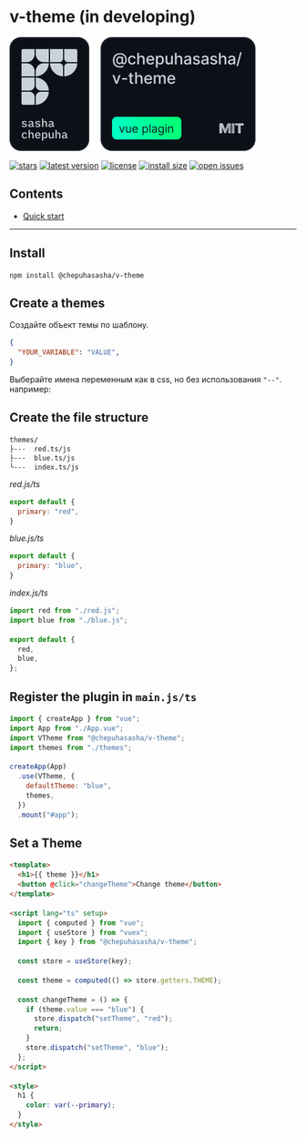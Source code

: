# v-theme (in developing)

![header](./assets/HEADER.svg)

[![stars](https://badgen.net/github/stars/chepuhasasha/v-theme)](https://github.com/chepuhasasha/v-theme)
[![latest version](https://badgen.net/npm/v/@chepuhasasha/v-theme)](https://github.com/chepuhasasha/v-theme)
[![license](https://badgen.net/github/license/chepuhasasha/v-theme?color=cyan)](https://github.com/chepuhasasha/v-theme/blob/main/LICENSE)
[![install size](https://badgen.net/packagephobia/install/@chepuhasasha/v-theme?label=npm+install)](https://packagephobia.now.sh/result?p=@chepuhasasha/v-theme)
[![open issues](https://badgen.net/github/open-issues/chepuhasasha/v-theme?label=issues)](https://github.com/chepuhasasha/v-lang/issues)

## Contents

- [Quick start](#quick-start)

---

## Install

```
npm install @chepuhasasha/v-theme
```

## Сreate a themes

Создайте объект темы по шаблону.

```json
{
  "YOUR_VARIABLE": "VALUE",
}
```

Выберайте имена переменным как в css, но без использования `"--"`.
например:

## Create the file structure

```
themes/
├---  red.ts/js
├---  blue.ts/js
└---  index.ts/js
```

_red.js/ts_

```js
export default {
  primary: "red",
}
```

_blue.js/ts_

```js
export default {
  primary: "blue",
}
```

_index.js/ts_

```js
import red from "./red.js";
import blue from "./blue.js";

export default {
  red,
  blue,
};
```

## Register the plugin in `main.js/ts`

```js
import { createApp } from "vue";
import App from "./App.vue";
import VTheme from "@chepuhasasha/v-theme";
import themes from "./themes";

createApp(App)
  .use(VTheme, {
    defaultTheme: "blue",
    themes,
  })
  .mount("#app");
```

## Set a Theme

```html
<template>
  <h1>{{ theme }}</h1>
  <button @click="changeTheme">Change theme</button>
</template>

<script lang="ts" setup>
  import { computed } from "vue";
  import { useStore } from "vuex";
  import { key } from "@chepuhasasha/v-theme";

  const store = useStore(key);

  const theme = computed(() => store.getters.THEME);

  const changeTheme = () => {
    if (theme.value === "blue") {
      store.dispatch("setTheme", "red");
      return;
    }
    store.dispatch("setTheme", "blue");
  };
</script>

<style>
  h1 {
    color: var(--primary);
  }
</style>
```

